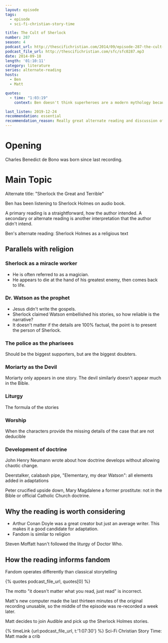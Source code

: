 ```yaml
---
layout: episode
tags:
  - episode
  - sci-fi-christian-story-time

title: The Cult of Sherlock
number: 287
season: 4
podcast_url: http://thescifichristian.com/2014/09/episode-287-the-cult-of-sherlock/
podcast_file_url: http://thescifichristian.com/sfc/sfc0287.mp3
date: 2014-09-18
length: '01:10:11'
category: literature
series: alternate-reading
hosts:
  - Ben
  - Matt

quotes:
  - time: "1:03:19"
    context: Ben doesn't think superheroes are a modern mythology because their stories are fandom instead of classical storytelling.

last_listen: 2019-12-24
recommendation: essential
recommendation_reason: Really great alternate reading and discussion of story vs fandom
---
```

# Opening
Charles Benedict de Bono was born since last recording. 



# Main Topic
Alternate title: "Sherlock the Great and Terrible" 

Ben has been listening to Sherlock Holmes on audio book. 

A primary reading is a straightforward, how the author intended. A secondary or alternate reading is another interpretation that the author didn't intend.

Ben's alternate reading: Sherlock Holmes as a religious text 

## Parallels with religion

### Sherlock as a miracle worker

- He is often referred to as a magician.
- He appears to die at the hand of his greatest enemy, then comes back to life. 

### Dr. Watson as the prophet

- Jesus didn't write the gospels. 
- Sherlock claimed Watson embellished his stories, so how reliable is the narrative?
- It doesn't matter if the details are 100% factual, the point is to present the person of Sherlock.

### The police as the pharisees
Should be the biggest supporters, but are the biggest doubters.

### Moriarty as the Devil
Moriarty only appears in one story. The devil similarly doesn't appear much in the Bible.

### Liturgy
The formula of the stories 

### Worship 
When the characters provide the missing details of the case that are not deducible 

### Development of doctrine 
John Henry Neumann wrote about how doctrine develops without allowing chaotic change. 

Deerstalker, calabash pipe, "Elementary, my dear Watson": all elements added in adaptations

Peter crucified upside down, Mary Magdalene a former prostitute: not in the Bible or official Catholic Church doctrine.



## Why the reading is worth considering
- Arthur Conan Doyle was a great creator but just an average writer. This makes it a good candidate for adaptation. 
- Fandom is similar to religion 

Steven Moffatt hasn't followed the liturgy of Doctor Who.




## How the reading informs fandom

Fandom operates differently than classical storytelling 

{% quotes podcast_file_url, quotes[0] %}

The motto "it doesn't matter what you read, just read" is incorrect.

Matt's new computer made the last thirteen minutes of the original recording unusable, so the middle of the episode was re-recorded a week later. 

Matt decides to join Audible and pick up the Sherlock Holmes stories.

{% timeLink {url:podcast_file_url, t:'1:07:30'} %} Sci-Fi Christian Story Time: Matt made a crib 